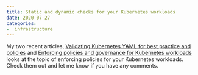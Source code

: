 ```yaml
---
title: Static and dynamic checks for your Kubernetes workloads
date: 2020-07-27
categories:
-  infrastructure
---
```


My two recent articles, [Validating Kubernetes YAML for best practice and policies](https://learnk8s.io/validating-kubernetes-yaml) and 
[Enforcing policies and governance for Kubernetes workloads](https://learnk8s.io/kubernetes-policies) looks at the topic of enforcing policies
for your Kubernetes workloads. Check them out and let me know if you have any comments.
